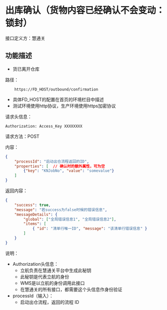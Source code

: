 # 出库确认（货物内容已经确认不会变动：锁封）

接口定义方：慧通关

## 功能描述

* 货已离开仓库

路径：

```
    https://FD_HOST/outbound/confirmation
```

* 具体FD_HOST的配置在首页的环境栏目中描述
* 测试环境使用http协议，生产环境使用https加密协议

请求头信息：

```
Authorization: Access_Key XXXXXXXX
```

请求方法：POST

内容：

```json
{
    "processId": "启动出仓流程返回的ID",
    "properties": [  // 确认时的额外属性，可为空
        {"key": "KNJobNo", "value": "somevalue"}
    ]
}
```

返回内容：

```json
{
    "success": true,
    "message": "若success为false时候的错误信息",
    "messageDetails": {
        "global": ["全局错误信息1", "全局错误信息2"],
        "items": [ 
            { "id": "清单行唯一ID", "message": "该清单行错误信息" }
        ]
    }    
}
```

说明：

* Authorization头信息：
    * 立航负责在慧通关平台中生成此秘钥
    * 此秘钥是代表立航的身份
    * WMS是以立航的身份调用此接口
    * 在慧通关的所有接口，都需要这个头信息作身份验证
* processId（输入）：
    * 启动出仓流程，返回的流程 ID
  
